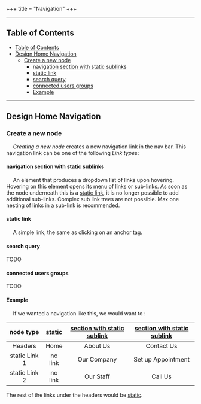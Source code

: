+++
title = "Navigation"
+++

---

## Table of Contents
- [Table of Contents](#table-of-contents)
- [Design Home Navigation](#design-home-navigation)
  - [Create a new node](#create-a-new-node)
    - [navigation section with static sublinks](#navigation-section-with-static-sublinks)
    - [static link](#static-link)
    - [search query](#search-query)
    - [connected users groups](#connected-users-groups)
    - [Example](#example)

---

## Design Home Navigation

### Create a new node
&emsp; *Creating a new node* creates a new navigation link in the nav bar. This navigation link can be one of the following *Link type*s:

#### navigation section with static sublinks

&emsp; An element that produces a dropdown list of links upon hovering. Hovering on this element opens its menu of links or sub-links. As soon as the node underneath this is a [static link](#static-link), it is no longer possible to add additional sub-links. Complex sub link trees are not possible. Max one nesting of links in a sub-link is recommended.

#### static link

&emsp; A simple link, the same as clicking on an anchor tag.

#### search query

TODO

#### connected users groups

TODO

#### Example

&emsp; If we wanted a navigation like this, we would want to :

node type | [static](#static-link) | [section with static sublink](#navigation-section-with-static-sublinks) | [section with static sublink](#navigation-section-with-static-sublinks)
:---: | :---: | :---: | :---:
Headers | Home | About Us | Contact Us
static Link 1 | no link | Our Company | Set up Appointment
static Link 2 | no link | Our Staff | Call Us

The rest of the links under the headers would be [static](#static-link).
